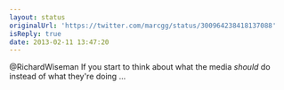 ```yaml
---
layout: status
originalUrl: 'https://twitter.com/marcgg/status/300964238418137088'
isReply: true
date: 2013-02-11 13:47:20
---
```


@RichardWiseman If you start to think about what the media _should_ do instead of what they're doing ...
